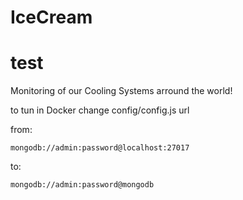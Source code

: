 # IceCream
# test
Monitoring of our Cooling Systems arround the world!

to tun in Docker change config/config.js url

from:

```mongodb://admin:password@localhost:27017```

to:

```mongodb://admin:password@mongodb ```
